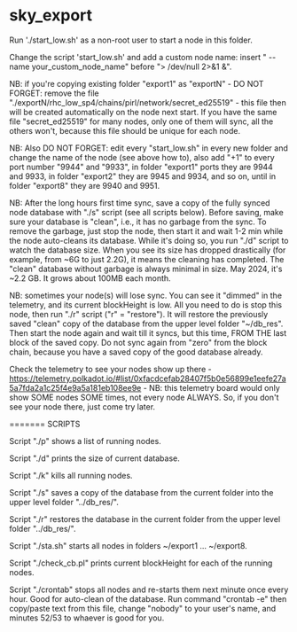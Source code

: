 # sky_export

Run './start_low.sh' as a non-root user to start a node in this folder.

Change the script 'start_low.sh' and add a custom node name: insert " --name your_custom_node_name" before "> /dev/null 2>&1 &".

NB: if you're copying existing folder "export1" as "exportN" - DO NOT FORGET: remove the file "./exportN/rhc_low_sp4/chains/pirl/network/secret_ed25519" - this file then will be created automatically on the node next start. If you have the same file "secret_ed25519" for many nodes, only one of them will sync, all the others won't, because this file should be unique for each node.

NB: Also DO NOT FORGET: edit every "start_low.sh" in every new folder and change the name of the node (see above how to), also add "+1" to every port number "9944" and "9933", in folder "export1" ports they are 9944 and 9933, in folder "export2" they are 9945 and 9934, and so on, until in folder "export8" they are 9940 and 9951.

NB: After the long hours first time sync, save a copy of the fully synced node database with "./s" script (see all scripts below). Before saving, make sure your database is "clean", i.e., it has no garbage from the sync. To remove the garbage, just stop the node, then start it and wait 1-2 min while the node auto-cleans its database. While it's doing so, you run "./d" script to watch the database size. When you see its size has dropped drastically (for example, from ~6G to just 2.2G), it means the cleaning has completed. The "clean" database without garbage is always minimal in size. May 2024, it's ~2.2 GB. It grows about 100MB each month.

NB: sometimes your node(s) will lose sync. You can see it "dimmed" in the telemetry, and its current blockHeight is low. All you need to do is stop this node, then run "./r" script ("r" = "restore"). It will restore the previously saved "clean" copy of the database from the upper level folder "~/db_res". Then start the node again and wait till it syncs, but this time, FROM THE last block of the saved copy. Do not sync again from "zero" from the block chain, because you have a saved copy of the good database already.

Check the telemetry to see your nodes show up there -  https://telemetry.polkadot.io/#list/0xfacdcefab28407f5b0e56899e1eefe27a5a7fda2a1c25f4e9a5a181eb108ee9e - NB: this telemetry board would only show SOME nodes SOME times, not every node ALWAYS. So, if you don't see your node there, just come try later.

=======
SCRIPTS

Script "./p" shows a list of running nodes.

Script "./d" prints the size of current database.

Script "./k" kills all running nodes.

Script "./s" saves a copy of the database from the current folder into the upper level folder "../db_res/".

Script "./r" restores the database in the current folder from the upper level folder "../db_res/".

Script "./sta.sh" starts all nodes in folders ~/export1 ... ~/export8.

Script "./check_cb.pl" prints current blockHeight for each of the running nodes.

Script "./crontab" stops all nodes and re-starts them next minute once every hour. Good for auto-clean of the database. Run command "crontab -e" then copy/paste text from this file, change "nobody" to your user's name, and minutes 52/53 to whaever is good for you.
